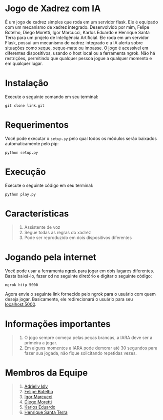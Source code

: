# Jogo de Xadrez com IA

É um jogo de xadrez simples que roda em um servidor flask. Ele é equipado com um mecanismo de xadrez integrado. Desenvolvido por mim, Felipe Botelho, Diego Moretti, Igor Marcucci, Karlos Eduardo e Henrique Santa Terra para um projeto de Inteligência Artificial. Ele roda em um servidor Flask, possui um mecanismo de xadrez integrado e a IA alerta sobre situações como xeque, xeque-mate ou impasse. O jogo é acessível em diferentes dispositivos, usando o host local ou a ferramenta ngrok. Não há restrições, permitindo que qualquer pessoa jogue a qualquer momento e em qualquer lugar.

# Instalação

Execute o seguinte comando em seu terminal:

```
git clone link.git
```

# Requerimentos

Você pode executar o `setup.py` pelo qual todos os módulos serão baixados automaticamente pelo pip:

```
python setup.py
```

# Execução

Execute o seguinte código em seu terminal:

```
python play.py
```

# Características

> 1. Assistente de voz
> 2. Segue todas as regras do xadrez
> 3. Pode ser reproduzido em dois dispositivos diferentes

# Jogando pela internet

Você pode usar a ferramenta [ngrok](https://ngrok.com/download) para jogar em dois lugares diferentes. Basta baixá-lo, fazer cd no seguinte diretório e digitar o seguinte código:

```
ngrok http 5000
```

Agora envie o seguinte link fornecido pelo ngrok para o usuário com quem deseja jogar. Basicamente, ele redirecionará o usuário para seu [localhost:5000](http://127.0.0.1:5000).

# Informações importantes

> 1. O jogo sempre começa pelas peças brancas, a IARA deve ser a primeira a jogar.
> 2. Em alguns momentos a IARA pode demorar até 30 segundos para fazer sua jogada, não fique solicitando repetidas vezes.

# Membros da Equipe

> 1. [Adrielly Isly](https://www.linkedin.com/in/adriellyisly/)
> 2. [Felipe Botelho](https://www.linkedin.com/in/felipe-gabriel-botelho/)
> 3. [Igor Marcucci](https://www.linkedin.com/in/igor-marcucci/)
> 4. [Diego Moretti](https://www.linkedin.com/in/diego-moretti-1267789a/)
> 5. [Karlos Eduardo](https://www.linkedin.com/in/karlos-eduardo-nunes-752b8a220/)
> 6. [Henrique Santa Terra](https://www.linkedin.com/in/henrique-s-ba48a8181/)
